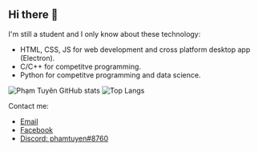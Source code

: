 ## Hi there 👋
I'm still a student and I only know about these technology:
- HTML, CSS, JS for web development and cross platform desktop app (Electron).
- C/C++ for competitve programming.
- Python for competitve programming and data science.

![Phạm Tuyên GitHub stats](https://github-readme-stats.vercel.app/api?username=pham-tuyen&show_icons=true&theme=github_dark&include_all_commits=true)
![Top Langs](https://github-readme-stats.vercel.app/api/top-langs/?username=pham-tuyen&theme=github_dark&show_icons=true)

Contact me:
- [Email](mailto://phamthanhtuyen2k8@gmail.com)
- [Facebook](https://facebook.com/tuyen.2k8)
- [Discord: phamtuyen#8760]()
